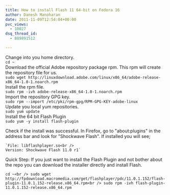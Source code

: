 ```yaml
---
title: How to install Flash 11 64-bit on Fedora 16
author: Danesh Manoharan
date: 2011-11-09T12:54:04+00:00
pvc_views:
  - 10027
dsq_thread_id:
  - 889891512

---
```

Change into you home directory.  
`cd ~`  
Download the official Adobe repository package rpm. This rpm will create the repository file for us.  
`sudo wget http://linuxdownload.adobe.com/linux/x86_64/adobe-release-x86_64-1.0-1.noarch.rpm`  
Install the rpm file.  
`sudo rpm -ivh adobe-release-x86_64-1.0-1.noarch.rpm`  
Import the repository GPG key.  
`sudo rpm --import /etc/pki/rpm-gpg/RPM-GPG-KEY-adobe-linux`  
Update you local yum repositories.  
`sudo yum update`  
Install the 64 bit Flash Plugin  
`sudo yum -y install flash-plugin`

Check if the install was successful. In Firefox, go to "about:plugins" in the address bar and look for "Shockwave Flash". If installed you will see;

    `File: libflashplayer.so<br />
    Version: Shockwave Flash 11.0 r1`

Quick Step: If you just want to install the Flash Plugin and not bother about the repo you can download the installer directly and install Flash.

`cd ~<br />
sudo wget http://fpdownload.macromedia.com/get/flashplayer/pdc/11.0.1.152/flash-plugin-11.0.1.152-release.x86_64.rpm<br />
sudo rpm -ivh flash-plugin-11.0.1.152-release.x86_64.rpm`